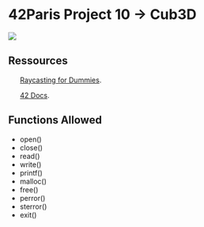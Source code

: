 
<h1><strong>42Paris Project 10 -> Cub3D</strong></h1>

<img src= "https://img.itch.zone/aW1hZ2UvMjk3MTU4LzE0NTE2NzcucG5n/original/3BKF2z.png">

<main>

<h2><strong>Ressources</strong></h2>
<ul>
  <a href="https://guy-grave.developpez.com/tutoriels/jeux/doom-wolfenstein-raycasting/">Raycasting for Dummies</a>.

  <a href="https://harm-smits.github.io/42docs/projects/cub3d">42 Docs</a>.
</ul>

<h2><strong>Functions Allowed</strong></h2>
<ul>
    <li>open()</li>
    <li>close()</li>
    <li>read()</li>
    <li>write()</li>
    <li>printf()</li>
    <li>malloc()</li>
    <li>free()</li>
    <li>perror()</li>
    <li>sterror()</li>
    <li>exit()</li>
  </ul>

  </main>